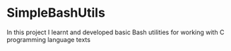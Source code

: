 # SimpleBashUtils
In this project I learnt and developed basic Bash utilities for working with C programming language texts
